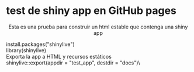 # test de shiny app en GitHub pages

$$\text{Esta es una prueba para construir un html estable que contenga una shiny app}$$


install.packages("shinylive")\
library(shinylive)\
Exporta la app a HTML y recursos estáticos\
shinylive::export(appdir = "test_app", destdir = "docs")\
